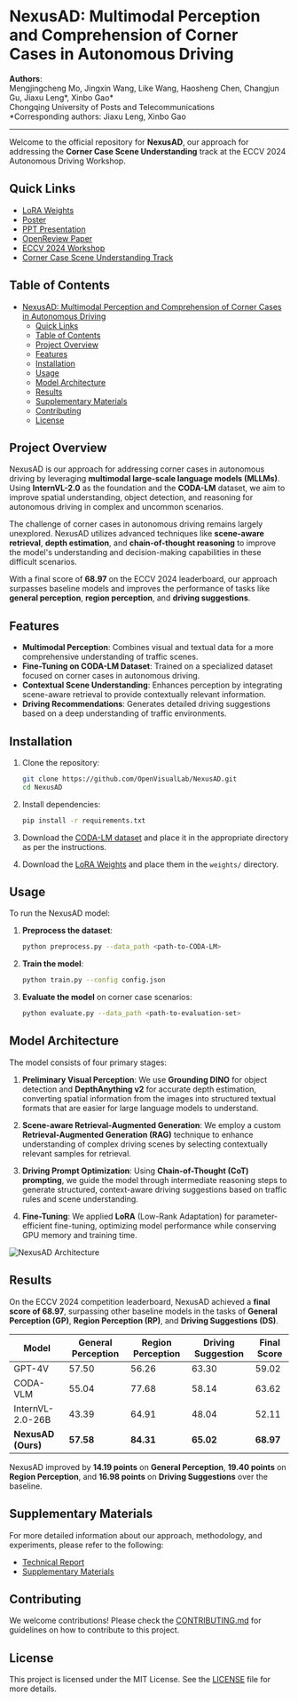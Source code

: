 # NexusAD: Multimodal Perception and Comprehension of Corner Cases in Autonomous Driving

**Authors**:  
Mengjingcheng Mo, Jingxin Wang, Like Wang, Haosheng Chen, Changjun Gu, Jiaxu Leng\*, Xinbo Gao\*  
Chongqing University of Posts and Telecommunications  
\*Corresponding authors: Jiaxu Leng, Xinbo Gao

---

Welcome to the official repository for **NexusAD**, our approach for addressing the **Corner Case Scene Understanding** track at the ECCV 2024 Autonomous Driving Workshop.

## Quick Links

- [LoRA Weights](https://example.com/lora-weights) 
- [Poster](https://example.com/nexusad-poster)
- [PPT Presentation](https://example.com/nexusad-presentation)
- [OpenReview Paper](https://openreview.net/forum?id=example-link)
- [ECCV 2024 Workshop](https://eccv2024.autonomousdriving.com)
- [Corner Case Scene Understanding Track](https://eccv2024.autonomousdriving.com/track)

## Table of Contents
- [NexusAD: Multimodal Perception and Comprehension of Corner Cases in Autonomous Driving](#nexusad-multimodal-perception-and-comprehension-of-corner-cases-in-autonomous-driving)
  - [Quick Links](#quick-links)
  - [Table of Contents](#table-of-contents)
  - [Project Overview](#project-overview)
  - [Features](#features)
  - [Installation](#installation)
  - [Usage](#usage)
  - [Model Architecture](#model-architecture)
  - [Results](#results)
  - [Supplementary Materials](#supplementary-materials)
  - [Contributing](#contributing)
  - [License](#license)

## Project Overview

NexusAD is our approach for addressing corner cases in autonomous driving by leveraging **multimodal large-scale language models (MLLMs)**. Using **InternVL-2.0** as the foundation and the **CODA-LM** dataset, we aim to improve spatial understanding, object detection, and reasoning for autonomous driving in complex and uncommon scenarios.

The challenge of corner cases in autonomous driving remains largely unexplored. NexusAD utilizes advanced techniques like **scene-aware retrieval**, **depth estimation**, and **chain-of-thought reasoning** to improve the model's understanding and decision-making capabilities in these difficult scenarios.

With a final score of **68.97** on the ECCV 2024 leaderboard, our approach surpasses baseline models and improves the performance of tasks like **general perception**, **region perception**, and **driving suggestions**.

## Features

- **Multimodal Perception**: Combines visual and textual data for a more comprehensive understanding of traffic scenes.
- **Fine-Tuning on CODA-LM Dataset**: Trained on a specialized dataset focused on corner cases in autonomous driving.
- **Contextual Scene Understanding**: Enhances perception by integrating scene-aware retrieval to provide contextually relevant information.
- **Driving Recommendations**: Generates detailed driving suggestions based on a deep understanding of traffic environments.

## Installation

1. Clone the repository:
    ```bash
    git clone https://github.com/OpenVisualLab/NexusAD.git
    cd NexusAD
    ```

2. Install dependencies:
    ```bash
    pip install -r requirements.txt
    ```

3. Download the [CODA-LM dataset](https://example.com/coda-lm-dataset) and place it in the appropriate directory as per the instructions.

4. Download the [LoRA Weights](https://example.com/lora-weights) and place them in the `weights/` directory.

## Usage

To run the NexusAD model:

1. **Preprocess the dataset**:
    ```bash
    python preprocess.py --data_path <path-to-CODA-LM>
    ```

2. **Train the model**:
    ```bash
    python train.py --config config.json
    ```

3. **Evaluate the model** on corner case scenarios:
    ```bash
    python evaluate.py --data_path <path-to-evaluation-set>
    ```

## Model Architecture

The model consists of four primary stages:

1. **Preliminary Visual Perception**: We use **Grounding DINO** for object detection and **DepthAnything v2** for accurate depth estimation, converting spatial information from the images into structured textual formats that are easier for large language models to understand.
   
2. **Scene-aware Retrieval-Augmented Generation**: We employ a custom **Retrieval-Augmented Generation (RAG)** technique to enhance understanding of complex driving scenes by selecting contextually relevant samples for retrieval.
   
3. **Driving Prompt Optimization**: Using **Chain-of-Thought (CoT) prompting**, we guide the model through intermediate reasoning steps to generate structured, context-aware driving suggestions based on traffic rules and scene understanding.

4. **Fine-Tuning**: We applied **LoRA** (Low-Rank Adaptation) for parameter-efficient fine-tuning, optimizing model performance while conserving GPU memory and training time.

![NexusAD Architecture](https://example.com/architecture-diagram.png)

## Results

On the ECCV 2024 competition leaderboard, NexusAD achieved a **final score of 68.97**, surpassing other baseline models in the tasks of **General Perception (GP)**, **Region Perception (RP)**, and **Driving Suggestions (DS)**.

| Model              | General Perception | Region Perception | Driving Suggestion | Final Score |
|--------------------|-------------------|------------------|-------------------|-------------|
| GPT-4V             | 57.50             | 56.26            | 63.30             | 59.02       |
| CODA-VLM           | 55.04             | 77.68            | 58.14             | 63.62       |
| InternVL-2.0-26B   | 43.39             | 64.91            | 48.04             | 52.11       |
| **NexusAD (Ours)** | **57.58**         | **84.31**        | **65.02**         | **68.97**   |

NexusAD improved by **14.19 points** on **General Perception**, **19.40 points** on **Region Perception**, and **16.98 points** on **Driving Suggestions** over the baseline.

## Supplementary Materials
For more detailed information about our approach, methodology, and experiments, please refer to the following:

- [Technical Report](https://example.com/technical-report)
- [Supplementary Materials](https://example.com/supplementary-materials)

## Contributing

We welcome contributions! Please check the [CONTRIBUTING.md](CONTRIBUTING.md) for guidelines on how to contribute to this project.

## License

This project is licensed under the MIT License. See the [LICENSE](LICENSE) file for more details.
